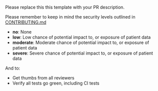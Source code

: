 Please replace this this template with your PR description.

Please remember to keep in mind the security levels outlined in [CONTRIBUTING.md](CONTRIBUTING.md)

* **no**: None 
* **low**: Low chance of potential impact to, or exposure of patient data
* **moderate**: Moderate chance of potential impact to, or exposure of patient data
* **severe**: Severe chance of potential impact to, or exposure of patient data

And to:

* Get thumbs from all reviewers
* Verify all tests go green, including CI tests
